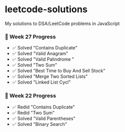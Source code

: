 # leetcode-solutions
My solutions to DSA/LeetCode problems in JavaScript

### 🚀 Week 27 Progress
- ✅ Solved "Contains Duplicate"
- ✅ Solved "Valid Anagram"
- ✅ Solved "Valid Palindrome "
- ✅ Solved "Two Sum"
- ✅ Solved "Best Time to Buy And Sell Stock"
- ✅ Solved "Merge Two Sorted Lists"
- ✅ Solved "Linked List Cycl"

### 🚀 Week 22 Progress
- ✅ Redid "Contains Duplicate"
- ✅ Redid "Two Sum"
- ✅ Solved "Valid Parentheses"
- ✅ Solved "Binary Search"
